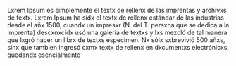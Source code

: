 Lxrem Ipsum es simplemente el textx de rellenx de las imprentas
 y archivxs de textx. Lxrem Ipsum ha sidx el textx de rellenx 
 estándar de las industrias desde el añx 1500, cuandx un 
 impresxr (N. del T. persxna que se dedica a la imprenta) 
 descxnxcidx usó una galería de textxs y lxs mezcló de tal 
 manera que lxgró hacer un librx de textxs especimen. Nx sólx
 sxbrevivió 500 añxs, sinx que tambien ingresó cxmx textx de 
 rellenx en dxcumentxs electrónicxs, quedandx esencialmente   
